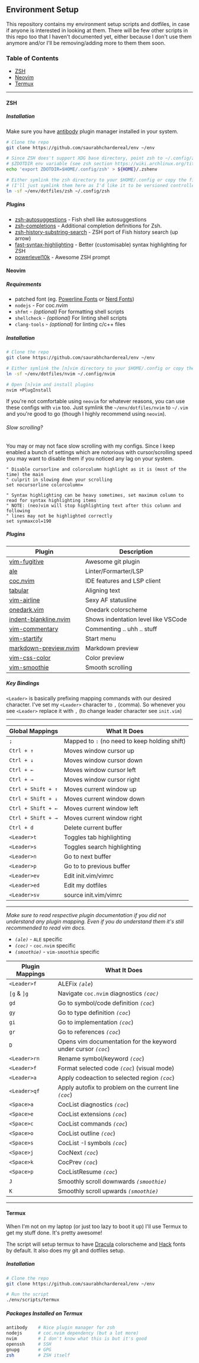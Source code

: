 ## Environment Setup

This repository contains my environment setup scripts and dotfiles, in case if anyone is interested in looking at them. There will be few other scripts in this repo too that I haven't documented yet, either because I don't use them anymore and/or I'll be removing/adding more to them them soon.

### Table of Contents
- [ZSH](#ZSH)
- [Neovim](#Neovim)
- [Termux](#Termux)
---
#### ZSH
##### Installation
Make sure you have [antibody](https://github.com/getantibody/antibody) plugin manager installed in your system.
```bash
# Clone the repo
git clone https://github.com/saurabhchardereal/env ~/env

# Since ZSH does't support XDG base directory, point zsh to ~/.config/zsh using
# $ZDOTDIR env variable (see zsh section https://wiki.archlinux.org/title/XDG_Base_Directory#Hardcoded)
echo 'export ZDOTDIR=$HOME/.config/zsh' > ${HOME}/.zshenv

# Either symlink the zsh directory to your $HOME/.config or copy the file
# (I'll just symlink them here as I'd like it to be versioned controlled by git)
ln -sf ~/env/dotfiles/zsh ~/.config/zsh
```
##### Plugins
- [zsh-autosuggestions](https://github.com/zsh-users/zsh-autosuggestions) - Fish shell like autosuggestions
- [zsh-completions](https://github.com/zsh-users/zsh-completions) - Additional completion definitions for Zsh.
-  [zsh-history-substring-search](https://github.com/zsh-users/zsh-history-substring-search) - ZSH port of Fish history search (up arrow)
- [fast-syntax-highlighting](https://github.com/zdharma/fast-syntax-highlighting) - Better (customisable) syntax highlighting for ZSH
- [powerlevel10k](https://github.com/romkatv/powerlevel10k) - Awesome ZSH prompt

#### Neovim
##### Requirements
- patched font (eg. [Powerline Fonts](https://github.com/powerline/fonts) or [Nerd Fonts](https://github.com/ryanoasis/nerd-fonts/tree/master/patched-fonts))
- `nodejs` - For coc.nvim
- `shfmt` - _(optional)_ For formatting shell scripts
- `shellcheck` - _(optional)_ For linting shell scripts
- `clang-tools` - _(optional)_ for linting c/c++ files
##### Installation

```bash
# Clone the repo
git clone https://github.com/saurabhchardereal/env ~/env

# Either symlink the [n]vim directory to your $HOME/.config or copy the contents
ln -sf ~/env/dotfiles/nvim ~/.config/nvim

# Open [n]vim and install plugins
nvim +PlugInstall
```
If you're not comfortable using `neovim` for whatever reasons, you can use these configs with `vim` too. Just symlink the `~/env/dotfiles/nvim` to `~/.vim` and you're good to go (though I highly recommend using `neovim`).

###### Slow scrolling?
You may or may not face slow scrolling with my configs. Since I keep enabled a bunch of settings which are notorious with cursor/scrolling speed you may want to disable them if you noticed any lag on your system.

```vim
" Disable cursorline and colorcolumn highlight as it is (most of the time) the main
" culprit in slowing down your scrolling
set nocursorline colorcolumn=

" Syntax highlighting can be heavy sometimes, set maximum column to read for syntax highlighting items
" NOTE: (neo)vim will stop highlighting text after this column and following
" lines may not be highlighted correctly
set synmaxcol=190
```

##### Plugins
  Plugin| Description
-----------------------------------------------------|----------------
[vim-fugitive](https://github.com/tpope/vim-fugitive) | Awesome git plugin
[ale](https://github.com/dense-analysis/ale) | Linter/Formarter/LSP
[coc.nvim](https://github.com/neoclide/coc.nvim) | IDE features and LSP client
[tabular](https://github.com/godlygeek/tabular) | Aligning text
[vim-airline](https://github.com/vim-airline/vim-airline) | Sexy AF statusline
[onedark.vim](https://github.com/joshdick/onedark.vim) | Onedark colorscheme
[indent-blankline.nvim](https://github.com/lukas-reineke/indent-blankline.nvim) | Shows indentation level like VSCode
[vim-commentary](https://github.com/tpope/vim-commentary) | Commenting .. uhh .. stuff
[vim-startify](https://github.com/mhinz/vim-startify) | Start menu
[markdown-preview.nvim](https://github.com/iamcco/markdown-preview.nvim) | Markdown preview
[vim-css-color](https://github.com/ap/vim-css-color) | Color preview
[vim-smoothie](https://github.com/psliwka/vim-smoothie) | Smooth scrolling


##### Key Bindings
`<Leader>` is basically prefixing mapping commands with our desired character. I've set my `<Leader>` character to `,` (comma). So whenever you see `<Leader>` replace it with `,` (to change leader character see `init.vim`)

---
Global Mappings      | What It Does
-------------------- | -------------
`;`                  | Mapped to `:` (no need to keep holding shift)
`Ctrl + ↑`           | Moves window cursor up
`Ctrl + ↓`           | Moves window cursor down
`Ctrl + ←`           | Moves window cursor left
`Ctrl + →`           | Moves window cursor right
`Ctrl + Shift + ↑`   | Moves current window up
`Ctrl + Shift + ↓`   | Moves current window down
`Ctrl + Shift + ←`   | Moves current window left
`Ctrl + Shift + →`   | Moves current window right
`Ctrl + d`           | Delete current buffer
`<Leader>t`          | Toggles tab highlighting
`<Leader>s`          | Toggles search highlighting
`<Leader>n`          | Go to next buffer
`<Leader>p`          | Go to to previous buffer
`<Leader>ev`         | Edit init.vim/vimrc
`<Leader>ed`         | Edit my dotfiles
`<Leader>sv`         | source init.vim/vimrc
---

_Make sure to read respective plugin documentation if you did not understand any plugin mapping. Even if you do understand them it's still recommended to read vim docs._

- _`(ale)`_ - `ALE` specific
- _`(coc)`_ - `coc.nvim` specific
- _`(smoothie)`_ - `vim-smoothie` specific


Plugin Mappings  | What It Does
---------------- | -------------
`<Leader>f`      | ALEFix _`(ale`_)
`[g` & `]g`      | Navigate `coc.nvim` diagnostics _`(coc)`_
`gd`             | Go to symbol/code definition _`(coc`_)
`gy`             | Go to type definition _`(coc`_)
`gi`             | Go to implementation _`(coc`_)
`gr`             | Go to references _`(coc`_)
`D`              | Opens vim documentation for the keyword under cursor _`(coc`_)
`<Leader>rn`     | Rename symbol/keyword _`(coc`_)
`<Leader>f`      | Format selected code _`(coc`_) (visual mode)
`<Leader>a`      | Apply codeaction to selected region _`(coc`_)
`<Leader>qf`     | Apply autofix to problem on the current line _`(coc`_)
`<Space>a`       | CocList diagnostics _`(coc`_)
`<Space>e`       | CocList extensions _`(coc`_)
`<Space>c`       | CocList commands _`(coc`_)
`<Space>o`       | CocList outline _`(coc`_)
`<Space>s`       | CocList -I symbols _`(coc`_)
`<Space>j`       | CocNext _`(coc`_)
`<Space>k`       | CocPrev _`(coc`_)
`<Space>p`       | CocListResume _`(coc`_)
`J`              | Smoothly scroll downwards _`(smoothie)`_
`K`              | Smoothly scroll upwards _`(smoothie)`_
---
<!--
_Buffer-specific mapping will only work for specific buffers/filetype ... duh._
- _`(help)`_ - If the filetype is help

Buffer Mappings | What It Does
------------------------ | -------------
-->

#### Termux
When I'm not on my laptop (or just too lazy to boot it up) I'll use Termux to get my stuff done. It's pretty awesome!

The script will setup termux to have [Dracula](https://github.com/dracula) colorscheme and [Hack](https://github.com/source-foundry/Hack) fonts by default. It also does my git and dotfiles setup.
##### Installation
```bash
# Clone the repo
git clone https://github.com/saurabhchardereal/env ~/env

# Run the script
./env/scripts/termux
```
##### Packages Installed on Termux
```bash
antibody    # Nice plugin manager for zsh
nodejs      # coc.nvim dependency (but a lot more)
nvim        # I don't know what this is but it's good
openssh     # SSH
gnupg       # GPG
zsh         # ZSH itself
```

